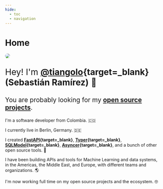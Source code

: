 ```yaml
---
hide:
  - toc
  - navigation
---
```


# Home

<style>
.md-content .md-typeset h1 { display: none; }
article.md-content__inner { text-align: center; margin: 0 auto 5rem; max-width: 40rem; padding: 0 1rem; }

</style>

<img style="border-radius: 100%; max-height: 15rem;" src="https://github.com/tiangolo.png">

<div style="font-size: 2em;" markdown="1">

Hey! I'm **[@tiangolo](https://twitter.com){target=_blank} (Sebastián Ramírez)** 👋

</div>

<div style="font-size: 1.5em" markdown="1">

You are probably looking for my **[open source projects](open-source/projects.md)**.

</div>

I'm a software developer from Colombia. 🇨🇴

I currently live in Berlin, Germany. 🇩🇪

I created **[FastAPI](https://fastapi.tiangolo.com){target=_blank}**, **[Typer](https://typer.tiangolo.com){target=_blank}**, **[SQLModel](https://sqlmodel.tiangolo.com){target=_blank}**, **[Asyncer](https://asyncer.tiangolo.com){target=_blank}**, and a bunch of other open source tools. 🚀

I have been building APIs and tools for Machine Learning and data systems, in the Americas, the Middle East, and Europe, with different teams and organizations. 🌎

I'm now working full time on my open source projects and the ecosystem. 🤓
